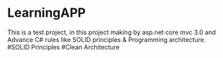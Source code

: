 # LearningAPP
This is a test project, in this project making by asp.net core mvc 3.0 and Advance C#  rules like SOLID principles &amp; Programming architecture.
#SOLID Principles
#Clean Architecture 
